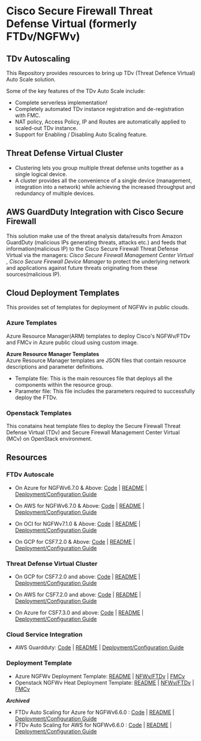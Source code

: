 # Cisco Secure Firewall Threat Defense Virtual (formerly FTDv/NGFWv) 
## TDv Autoscaling

This Repository provides resources to bring up TDv (Threat Defence Virtual) Auto Scale solution.

Some of the key features of the TDv Auto Scale include:

* Complete serverless implementation!
* Completely automated TDv instance registration and de-registration with FMC.
* NAT policy, Access Policy, IP and Routes are automatically applied to scaled-out TDv instance.
* Support for Enabling / Disabling Auto Scaling feature.

## Threat Defense Virtual Cluster
* Clustering lets you group multiple threat defense units together as a single logical device. 
* A cluster provides all the convenience of a single device (management, integration into a network) while achieving the increased throughput and redundancy of multiple devices.

## AWS GuardDuty Integration with Cisco Secure Firewall
This solution make use of the threat analysis data/results from Amazon GuardDuty (malicious IPs generating threats, attacks etc.) and feeds that information(malicious IP) to the Cisco Secure Firewall Threat Defense Virtual via the managers: *Cisco Secure Firewall Management Center Virtual* , *Cisco Secure Firewall Device Manager* to protect the underlying network and applications against future threats originating from these sources(malicious IP).

## Cloud Deployment Templates

This provides set of templates for deployment of NGFWv in public clouds.

### Azure Templates

Azure Resource Manager(ARM) templates to deploy Cisco's NGFWv/FTDv and FMCv in Azure public cloud using custom image.

**Azure Resource Manager Templates**<br>
Azure Resource Manager templates are JSON files that contain resource descriptions and parameter definitions.
* Template file: This is the main resources file that deploys all the components within the resource group.
* Parameter file: This file includes the parameters required to successfully deploy the FTDv.

### Openstack Templates

This conatains heat template files to deploy the Secure Firewall Threat Defense Virtual (TDv) and Secure Firewall Management Center Virtual (MCv) on OpenStack environment.

## Resources

### FTDv Autoscale

* On Azure for NGFWv6.7.0 & Above: [Code](autoscale/azure/)     |     [README](autoscale/azure/README.md)     |     [Deployment/Configuration Guide](autoscale/azure/ftdv-azure-autoscale.pdf)

* On AWS for NGFWv6.7.0 & Above: [Code](autoscale/aws/)     |     [README](autoscale/aws/README.md)     |     [Deployment/Configuration Guide](autoscale/aws/deploy-ftdv-auto-scale-for-aws.pdf)

* On OCI for NGFWv7.1.0 & Above: [Code](autoscale/oci/)     |     [README](autoscale/oci/README.md)     |     [Deployment/Configuration Guide](autoscale/oci/deploy_autoscale_tdv_oci.pdf)

* On GCP for CSF7.2.0 & Above: [Code](autoscale/gcp/)     |     [README](autoscale/gcp/README.md)     |     [Deployment/Configuration Guide](autoscale/gcp/deploy-tdv-auto-scale-for-gcp.pdf)

### Threat Defense Virtual Cluster

* On GCP for CSF7.2.0 and above: [Code](cluster/gcp/)     |     [README](cluster/gcp/README.md)         |     [Deployment/Configuration Guide](cluster/gcp/ftdv-cluster-public.pdf)

* On AWS for CSF7.2.0 and above: [Code](cluster/aws/)     |     [README](cluster/aws/README.md)     |     [Deployment/Configuration Guide](cluster/aws/ftdv-cluster-public.pdf)

* On Azure for CSF7.3.0 and above: [Code](cluster/azure/)     |     [README](cluster/azure/README.md)         |     [Deployment/Configuration Guide](cluster/azure/ftdv-cluster-public.pdf)

### Cloud Service Integration    

* AWS Guardduty: [Code](cloud-service-integration/aws/guardduty/)     |     [README](cloud-service-integration/aws/guardduty/README.md)     |     [Deployment/Configuration Guide](cloud-service-integration/aws/guardduty/Cisco_NGFWv_AWS_GuardDuty_Integration_User_Configuration_Guide.pdf)


### Deployment Template
* Azure NGFWv Deployment Template: [README](deployment-templates/azure/README.md) | [NFWv/FTDv](deployment-templates/azure/CiscoSecureFirewallVirtual-7.4.1/ftdv/README.md)  |   [FMCv](deployment-templates/azure/CiscoSecureFirewallVirtual-7.4.1/fmcv/README.md)
* Openstack NGFWv Heat Deployment Template: [README](deployment-templates/openstack/README.md) | [NFWv/FTDv](deployment-templates/openstack/FTDv/README.md)  |   [FMCv](deployment-templates/openstack/FMCv/README.md)


***Archived***
* FTDv Auto Scaling for Azure for NGFWv6.6.0 : [Code](archive/autoscale/azure/NGFWv6.6.0/)     |     [README](autoscale/azure/NGFWv6.6.0/README.md)     |     [Deployment/Configuration Guide](autoscale/azure/NGFWv6.6.0/deploy-ftdv-auto-scale-for-azure.pdf)
* FTDv Auto Scaling for AWS for NGFWv6.6.0 : [Code](archive/autoscale/aws/NGFWv6.6.0/)     |     [README](autoscale/aws/NGFWv6.6.0/README.md)     |     [Deployment/Configuration Guide](autoscale/aws/NGFWv6.6.0/deploy-ftdv-auto-scale-for-aws.pdf)
